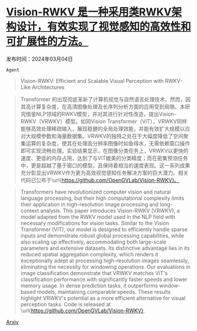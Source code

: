 # [Vision-RWKV 是一种采用类RWKV架构设计，有效实现了视觉感知的高效性和可扩展性的方法。](https://arxiv.org/abs/2403.02308)

发布时间：2024年03月04日

`Agent`

> Vision-RWKV: Efficient and Scalable Visual Perception with RWKV-Like Architectures

> Transformer 的出现彻底革新了计算机视觉与自然语言处理技术，然而，因其高计算复杂度，在高清图像处理及长序列分析方面的应用受到局限。本研究借鉴NLP领域的RWKV模型，并对其进行针对性改造，提出Vision-RWKV（VRWKV）模型。如同Vision Transformer（ViT），VRWKV同样能够高效处理稀疏输入，展现稳健的全局处理效能，并能有效扩大规模以应对大规模参数和海量数据集。VRWKV的独特之处在于大幅度降低了空间聚集运算的复杂度，使其在处理高分辨率图像时如鱼得水，无需依赖窗口操作即可实现流畅处理。实验结果显示，在图像分类任务上，VRWKV以更快的速度、更低的内存占用，达到了与ViT媲美的分类精度；而在密集预测任务中，更是超越了基于窗口的模型，且保持着相当的速度表现。这一系列成果充分彰显出VRWKV作为更为高效视觉感知任务解决方案的巨大潜力。相关代码已公布于\url{https://github.com/OpenGVLab/Vision-RWKV}。

> Transformers have revolutionized computer vision and natural language processing, but their high computational complexity limits their application in high-resolution image processing and long-context analysis. This paper introduces Vision-RWKV (VRWKV), a model adapted from the RWKV model used in the NLP field with necessary modifications for vision tasks. Similar to the Vision Transformer (ViT), our model is designed to efficiently handle sparse inputs and demonstrate robust global processing capabilities, while also scaling up effectively, accommodating both large-scale parameters and extensive datasets. Its distinctive advantage lies in its reduced spatial aggregation complexity, which renders it exceptionally adept at processing high-resolution images seamlessly, eliminating the necessity for windowing operations. Our evaluations in image classification demonstrate that VRWKV matches ViT's classification performance with significantly faster speeds and lower memory usage. In dense prediction tasks, it outperforms window-based models, maintaining comparable speeds. These results highlight VRWKV's potential as a more efficient alternative for visual perception tasks. Code is released at \url{https://github.com/OpenGVLab/Vision-RWKV}.

[Arxiv](https://arxiv.org/abs/2403.02308)